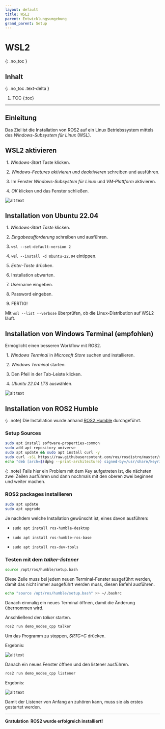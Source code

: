 ```yaml
---
layout: default
title: WSL2
parent: Entwicklungsumgebung
grand_parent: Setup
---
```


# WSL2
{: .no_toc }

## Inhalt
{: .no_toc .text-delta }

1. TOC
{:toc}

---

## Einleitung

Das Ziel ist die Installation von ROS2 auf ein Linux Betriebssystem mittels des *Windows-Subsystem für Linux* (WSL).

## WSL2 aktivieren

 1. *Windows-Start* Taste klicken.

 2. *Windows-Features aktivieren und deaktivieren* schreiben und ausführen.

 3. Im Fenster *Windows-Subsystem für Linux* und *VM-Plattform* aktivieren.

 4. *OK* klicken und das Fenster schließen.

![alt text]({{site.url}}/assets/imgs/wsl2/img1.jpg)

## Installation von Ubuntu 22.04

 1. *Windows-Start Taste* klicken.

 2. *Eingabeaufforderung* schreiben und ausführen.

 3. ``wsl --set-default-version 2``

 4. ``wsl --install -d Ubuntu-22.04`` eintippen.

 5. *Enter-Taste* drücken.

 6. Installation abwarten.

 7. Username eingeben.

 8. Password eingeben.

 9. FERTIG!

Mit ``wsl --list --verbose`` überprüfen, ob die Linux-Distribution auf WSL2 läuft.

## Installation von Windows Terminal (empfohlen)

Ermöglicht einen besseren Workflow mit ROS2.

 1. *Windows Terminal* in *Microsoft Store* suchen und installieren.

 2. *Windows Terminal* starten.

 3. Den Pfeil in der Tab-Leiste klicken.

 4. *Ubuntu 22.04 LTS* auswählen.

![alt text]({{site.url}}/assets/imgs/wsl2/img2.jpg)

## Installation von ROS2 Humble

{: .note}
Die Installation wurde anhand [ROS2 Humble](https://docs.ros.org/en/humble/Installation/Ubuntu-Install-Debians.html) durchgeführt.

### Setup Sources

```bash
sudo apt install software-properties-common
sudo add-apt-repository universe
sudo apt update && sudo apt install curl -y
sudo curl -sSL https://raw.githubusercontent.com/ros/rosdistro/master/ros.key -o /usr/share/keyrings/ros-archive-keyring.gpg
echo "deb [arch=$(dpkg --print-architecture) signed-by=/usr/share/keyrings/ros-archive-keyring.gpg] http://packages.ros.org/ros2/ubuntu $(. /etc/os-release && echo $UBUNTU_CODENAME) main" | sudo tee /etc/apt/sources.list.d/ros2.list > /dev/null
```

{: .note}
Falls hier ein Problem mit dem Key aufgetreten ist, die nächsten zwei Zeilen ausführen und dann nochmals mit den oberen zwei beginnen und weiter machen.
  
### ROS2 packages installieren

```bash
sudo apt update
sudo apt upgrade
```

Je nachdem welche Installation gewünscht ist, eines davon ausführen:

+ ``sudo apt install ros-humble-desktop``

+ ``sudo apt install ros-humble-ros-base``

+ ``sudo apt install ros-dev-tools``

### Testen mit dem *talker-listener*

```bash
source /opt/ros/humble/setup.bash
```

Diese Zeile muss bei jedem neuen Terminal-Fenster ausgeführt werden, damit das nicht immer ausgeführt werden muss, diesen Befehl ausführen.

```bash
echo "source /opt/ros/humble/setup.bash" >> ~/.bashrc
```

Danach einmalig ein neues Terminal öffnen, damit die Änderung übernommen wird.

Anschließend den *talker* starten.

```bash
ros2 run demo_nodes_cpp talker
```

Um das Programm zu stoppen, *SRTG+C* drücken.

Ergebnis:

![alt text]({{site.url}}/assets/imgs/wsl2/img3.jpg)

Danach ein neues Fenster öffnen und den listener ausführen.

```bash
ros2 run demo_nodes_cpp listener
```

Ergebnis:

![alt text]({{site.url}}/assets/imgs/wsl2/img4.jpg)

Damit der Listener von Anfang an zuhören kann, muss sie als erstes gestartet werden.

---
**Gratulation  ROS2 wurde erfolgreich installiert!**
